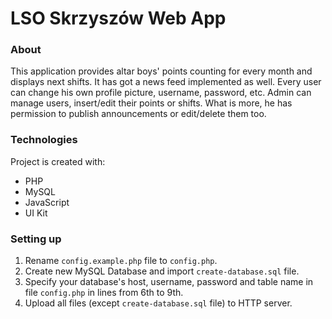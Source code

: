 # LSO Skrzyszów Web App

### About
This application provides altar boys' points counting for every month and displays next shifts. It has got a news feed implemented as well. Every user can change his own profile picture, username, password, etc. Admin can manage users, insert/edit their points or shifts. What is more, he has permission to publish announcements or edit/delete them too.

### Technologies
Project is created with:
* PHP
* MySQL
* JavaScript
* UI Kit

### Setting up
1. Rename `config.example.php` file to `config.php`.
2. Create new MySQL Database and import `create-database.sql` file.
3. Specify your database's host, username, password and table name in file `config.php` in lines from 6th to 9th.
4. Upload all files (except `create-database.sql` file) to HTTP server.
